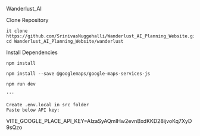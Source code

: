 Wanderlust_AI

Clone Repository 

```
it clone https://github.com/SrinivasNuggehalli/Wanderlust_AI_Planning_Website.git
cd Wanderlust_AI_Planning_Website/wanderlust
```

Install Dependencies
```
npm install

npm install --save @googlemaps/google-maps-services-js

npm run dev

'''

Create .env.local in src folder
Paste below API key:
```
VITE_GOOGLE_PLACE_API_KEY=AIzaSyAQmlHw2evnBxdKKD28ijvoKq7XyD9sQzo
```
